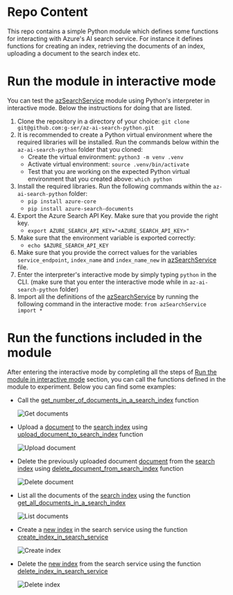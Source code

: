 # Repo Content

This repo contains a simple Python module which defines some functions for interacting with Azure's AI search service. For instance it defines functions for creating an index, retrieving the documents of an index, uploading a document to the search index etc. 

# Run the module in interactive mode<a name="interactive_mode"></a>

You can test the [azSearchService](azSearchService.py) module using Python's interpreter in interactive mode. Below the instructions for doing that are listed.

1. Clone the repository in a directory of your choice:
```git clone git@github.com:g-ser/az-ai-search-python.git```
2. It is recommended to create a Python virtual environment where the required libraries will be installed. Run the commands below within the ```az-ai-search-python``` folder that you cloned:
    * Create the virtual environment: ```python3 -m venv .venv```
    * Activate virtual environment: ```source .venv/bin/activate```
    * Test that you are working on the expected Python virtual environment that you created above: ```which python```
3. Install the required libraries. Run the following commands within the ```az-ai-search-python``` folder: 
    * ```pip install azure-core``` 
    * ```pip install azure-search-documents```
4. Export the Azure Search API Key. Make sure that you provide the right key.
    * ```export AZURE_SEARCH_API_KEY="<AZURE_SEARCH_API_KEY>"```
5. Make sure that the environment variable is exported correctly:
    * ```echo $AZURE_SEARCH_API_KEY```
6. Make sure that you provide the correct values for the variables ```service_endpoint```, ```index_name``` and ```index_name_new``` in [azSearchService](azSearchService.py) file.
7. Enter the interpreter's interactive mode by simply typing ```python``` in the CLI. (make sure that you enter the interactive mode while in ```az-ai-search-python``` folder)
8. Import all the definitions of the [azSearchService](azSearchService.py) by running the following command in the interactive mode: ```from azSearchService import *```


# Run the functions included in the module

After entering the interactive mode by completing all the steps of [Run the module in interactive mode](#interactive_mode) section, you can call the functions defined in the module to experiment. Below you can find some examples:

* Call the [get_number_of_documents_in_a_search_index](azSearchService.py#L19) function

    ![Get documents](/assets/images/get_number_of_documents.png)

* Upload a [document](azSearchService.py##L12) to the [search index](azSearchService.py#L8) using   [upload_document_to_search_index](azSearchService.py#L24) function

    ![Upload document](/assets/images/upload_document.png)

* Delete the previously uploaded document [document](azSearchService.py#L12) from the [search index](azSearchService.py#L8) using [delete_document_from_search_index](azSearchService.py#L32) function

    ![Delete document](/assets/images/delete_document.png)

* List all the documents of the [search index](azSearchService.py#L8) using the function [get_all_documents_in_a_search_index](azSearchService.py#L40)

    ![List documents](/assets/images/list_documents.png)

* Create a [new index](azSearchService.py#L10) in the search service using the function [create_index_in_search_service](azSearchService.py#L58)

    ![Create index](/assets/images/create_index.png)

* Delete the [new index](azSearchService.py#L10) from the search service using the function [delete_index_in_search_service](azSearchService.py#L66)

    ![Delete index](/assets/images/delete_index.png)